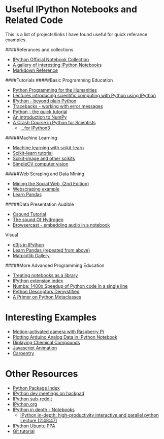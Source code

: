 Useful IPython Notebooks and Related Code
========================

This is a list of projects/links I have found useful for quick referance examples.

####Referances and collections
* [IPython Official Notebook Collection](https://github.com/ipython/ipython/tree/master/examples/notebooks#a-collection-of-notebooks-for-using-ipython-effectively)
* [A gallery of interesting IPython Notebooks](https://github.com/ipython/ipython/wiki/A-gallery-of-interesting-IPython-Notebooks)
* [Markdown Reference](http://daringfireball.net/projects/markdown/)

####Tutorials
#####Basic Programming Education
* [Python Programming for the Humanities](https://github.com/fbkarsdorp/python-course#python-programming-for-the-humanities)
* [Lectures introducing scientific computing with Python using IPython](https://github.com/jrjohansson/scientific-python-lectures#lectures-on-scientific-computing-with-python)
* [IPython - beyond plain Python](http://nbviewer.ipython.org/urls/raw.github.com/ipython/ipython-in-depth/master/notebooks/IPython%20-%20beyond%20plain%20Python.ipynb)
* [Tracebacks - working with error messages](http://nbviewer.ipython.org/4152326/)
* [Python - the quick tutorial](http://nbviewer.ipython.org/4152314/)
* [An introduction to NumPy](http://nbviewer.ipython.org/url/mentat.za.net/numpy/pydata/pydata2012_nyc_numpy.ipynb)
* [A Crash Course in Python for Scientists](http://nbviewer.ipython.org/5920182)
    * [...for IPython3](http://nbviewer.ipython.org/5924718)

#####Machine Learning
* [Machine learning with scikit-learn](http://scikit-learn.org/stable/)
* [Scikit-learn tutorial](https://github.com/amueller/tutorial_ml_gkbionics#tutorial_ml_gkbionics)
* [Scikit-image and other scikits](http://scikits.scipy.org/scikits)
* [SimpleCV computer vision](http://www.reddit.com/r/IPython/comments/1e4ojm/simplecv_computer_vision_tutorial_using_ipython/)

#####Web Scraping and Data Mining
* [Mining the Social Web, (2nd Edition)](https://github.com/ptwobrussell/Mining-the-Social-Web-2nd-Edition#mining-the-social-web-2nd-edition)
* [Webscraping example](http://nbviewer.ipython.org/4743272)
* [Learn Pandas](https://bitbucket.org/hrojas/learn-pandas)

#####Data Presentation
Audible
* [Csound Tutorial](http://nbviewer.ipython.org/5535792)
* [The sound Of Hydrogen](http://nbviewer.ipython.org/urls/raw.github.com/Carreau/posts/master/07-the-sound-of-hydrogen.ipynb)
* [Browsercast - embedding audio in a notebook](https://github.com/wolever/browsercast)

Visual
* [d3js in IPython](http://nbviewer.ipython.org/4484816/ipyD3sample.ipynb)
* [Learn Pandas (repeated from above)](https://bitbucket.org/hrojas/learn-pandas)
* [Matplotlib Gallery](http://matplotlib.org/gallery.html)

#####More Advanced Programming Education
* [Treating notebooks as a library](http://nbviewer.ipython.org/5491090/analysis.ipynb)
* [IPython extension index](https://github.com/ipython/ipython/wiki/Extensions-Index)
* [Numba: 1400x Speedup of Python code in a single line](http://jakevdp.github.io/blog/2013/06/15/numba-vs-cython-take-2/)
* [Python Descriptors Demystified](http://nbviewer.ipython.org/urls/gist.github.com/ChrisBeaumont/5758381/raw/descriptor_writeup.ipynb)
* [A Primer on Python Metaclasses](http://jakevdp.github.io/blog/2012/12/01/a-primer-on-python-metaclasses/)

Interesting Examples
========================
* [Motion-activated camera with Raspberry Pi ](http://nbviewer.ipython.org/5588279)
* [Plotting Arduino Analog Data in IPython Notebook](http://nbviewer.ipython.org/5721739)
* [Diplaying Chemical Compounds](http://www.reddit.com/r/IPython/comments/1fxxpj/chemistry_and_the_rdkit_library/)
* [Javascript Animation](http://nbviewer.ipython.org/urls/raw.github.com/jakevdp/JSAnimation/master/animation_example.ipynb)
* [Carpentry](http://nbviewer.ipython.org/5743962)

Other Resources
========================
* [Python Package Index](https://pypi.python.org/pypi?%3Aaction=browse)
* [IPython dev meetings on hackpad](https://hackpad.com/IPython-dev-meetings-6wTSjJt7TZK)
* [IPython sub-reddit](http://www.reddit.com/r/IPython/)
* [IPython.org](http://ipython.org/)
* [IPython in depth - Notebooks](https://github.com/ipython/ipython-in-depth/tree/master/notebooks)
    * [IPython in-depth: high-productivity interactive and parallel python Lecture (2:48:47)](http://pyvideo.org/video/1652/ipython-in-depth-high-productivity-interactive-a-0)
* [IPython Ubuntu PPA](https://launchpad.net/%7Ejtaylor/+archive/ipython)
* [Git tutorial](http://nbviewer.ipython.org/urls/github.com/fperez/reprosw/raw/master/Version%2520Control.ipynb)
